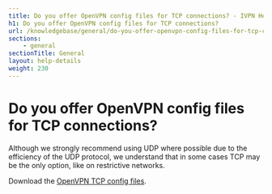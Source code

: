 ```yaml
---
title: Do you offer OpenVPN config files for TCP connections? - IVPN Help
h1: Do you offer OpenVPN config files for TCP connections?
url: /knowledgebase/general/do-you-offer-openvpn-config-files-for-tcp-connections/
sections:
    - general
sectionTitle: General
layout: help-details
weight: 230
---
```

# Do you offer OpenVPN config files for TCP connections?

Although we strongly recommend using UDP where possible due to the efficiency of the UDP protocol, we understand that in some cases TCP may be the only option, like on restrictive networks.

Download the [OpenVPN TCP config files](/releases/config/ivpn-openvpn-config-tcp.zip).
